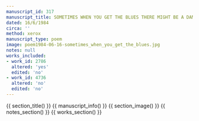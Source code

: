 ```yaml
---
manuscript_id: 317
manuscript_title: SOMETIMES WHEN YOU GET THE BLUES THERE MIGHT BE A DAMNED GOOD REASON
dated: 16/6/1984
circa: ''
method: xerox
manuscript_type: poem
image: poem1984-06-16-sometimes_when_you_get_the_blues.jpg
notes: null
works_included:
- work_id: 2786
  altered: 'yes'
  edited: 'no'
- work_id: 4736
  altered: 'no'
  edited: 'no'
---
```


{{ section_title() }}
{{ manuscript_info() }}
{{ section_image() }}
{{ notes_section() }}
{{ works_section() }}
